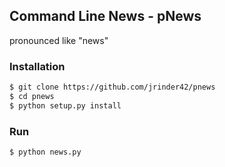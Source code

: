 ## Command Line News - pNews

pronounced like "news"

### Installation

```bash
$ git clone https://github.com/jrinder42/pnews  
$ cd pnews
$ python setup.py install
```

### Run

```bash
$ python news.py
```







